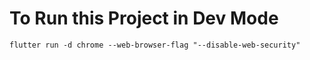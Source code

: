 # To Run this Project in Dev Mode
```
flutter run -d chrome --web-browser-flag "--disable-web-security"
```
